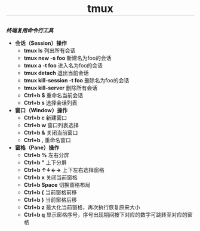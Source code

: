 # <p align="center" style="border-bottom: 3px solid #e7e7e7;">tmux</p>

***终端复用命令行工具***

* __会话（Session）操作__
    * __tmux ls__ 列出所有会话
    * __tmux new -s foo__ 新建名为foo的会话
    * __tmux a -t foo__ 进入名为foo的会话
    * __tmux detach__ 退出当前会话
    * __tmux kill-session -t foo__ 删除名为foo的会话
    * __tmux kill-server__ 删除所有会话
    * __Ctrl+b $__ 重命名当前会话
    * __Ctrl+b s__ 选择会话列表
* __窗口（Window）操作__
    * __Ctrl+b c__ 新建窗口
    * __Ctrl+b w__ 窗口列表选择
    * __Ctrl+b &__ 关闭当前窗口
    * __Ctrl+b ,__ 重命名窗口
* __窗格（Pane）操作__
    * __Ctrl+b %__ 左右分屏
    * __Ctrl+b "__ 上下分屏
    * __Ctrl+b ↑↓←→__ 上下左右选择窗格
    * __Ctrl+b x__ 关闭当前窗格
    * __Ctrl+b Space__ 切换窗格布局
    * __Ctrl+b {__ 当前窗格前移
    * __Ctrl+b }__ 当前窗格后移
    * __Ctrl+b z__ 最大化当前窗格，再次执行恢复原来大小
    * __Ctrl+b q__ 显示窗格序号，序号出现期间按下对应的数字可跳转至对应的窗格